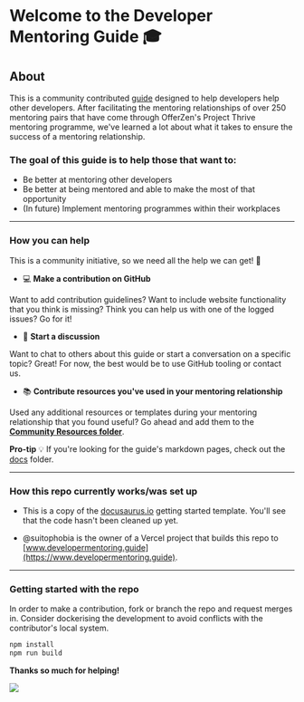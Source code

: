 # Welcome to the Developer Mentoring Guide 🎓

## About

This is a community contributed [guide](https://www.developermentoring.guide) designed to help developers help other developers. After facilitating the mentoring relationships of over 250 mentoring pairs that have come through OfferZen's Project Thrive mentoring programme, we've learned a lot about what it takes to ensure the success of a mentoring relationship.

### The goal of this guide is to help those that want to:

* Be better at mentoring other developers
* Be better at being mentored and able to make the most of that opportunity
* (In future) Implement mentoring programmes within their workplaces

***

### How you can help

This is a community initiative, so we need all the help we can get! :pray:

* :computer: **Make a contribution on GitHub**

Want to add contribution guidelines? Want to include website functionality that you think is missing? Think you can help us with one of the logged issues? Go for it!

* :speech_balloon: **Start a discussion**

Want to chat to others about this guide or start a conversation on a specific topic? Great! For now, the best would be to use GitHub tooling or contact us. 

* :books: **Contribute resources you've used in your mentoring relationship**

Used any additional resources or templates during your mentoring relationship that you found useful? Go ahead and add them to the [**Community Resources folder**](docs/community-resources).

**Pro-tip** :bulb: If you're looking for the guide's markdown pages, check out the [docs](/docs) folder.

***

### How this repo currently works/was set up

* This is a copy of the [docusaurus.io](https://www.docusaurus.io) getting started template. You'll see that the code hasn't been cleaned up yet.

* @suitophobia is the owner of a Vercel project that builds this repo to [www.developermentoring.guide](https://www.developermentoring.guide).

***

### Getting started with the repo

In order to make a contribution, fork or branch the repo and request merges in.
Consider dockerising the development to avoid conflicts with the contributor's local system.

```javascript
npm install
npm run build
```

**Thanks so much for helping!**

<a href="https://github.com/OfferZen-Community/developer-mentoring/graphs/contributors">
  <img src="https://contrib.rocks/image?repo=OfferZen-Community/developer-mentoring" />
</a>
